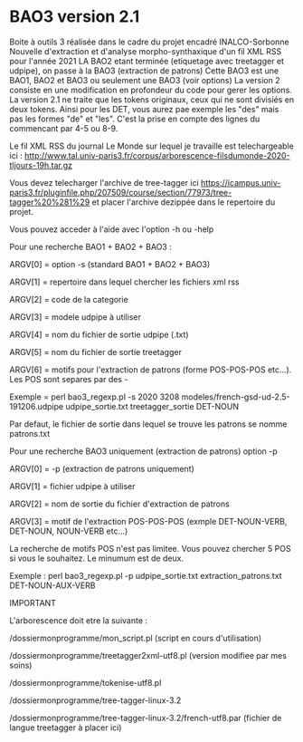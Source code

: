 # BAO3 version 2.1
Boite à outils 3 réalisée dans le cadre du projet encadré INALCO-Sorbonne Nouvelle d'extraction et d'analyse morpho-synthaxique d'un fil XML RSS pour l'année 2021
LA BAO2 etant terminée (etiquetage avec treetagger et udpipe), on passe à la BAO3 (extraction de patrons)
Cette BAO3 est une BAO1, BAO2 et BAO3 ou seulement une BAO3 (voir options)
La version 2 consiste en une modification en profondeur du code pour gerer les options.
La version 2.1 ne traite que les tokens originaux, ceux qui ne sont divisiés en deux tokens. Ainsi pour les DET, vous aurez pae exemple les "des" mais pas les formes "de" et "les". C'est la prise en compte des lignes du commencant par 4-5 ou 8-9.

Le fil XML RSS du journal Le Monde sur lequel je travaille est telechargeable ici : http://www.tal.univ-paris3.fr/corpus/arborescence-filsdumonde-2020-tljours-19h.tar.gz

Vous devez telecharger l'archive de tree-tagger ici https://icampus.univ-paris3.fr/pluginfile.php/207509/course/section/77973/tree-tagger%20%281%29
et placer l'archive dezippée dans le repertoire du projet.

Vous pouvez acceder à l'aide avec l'option -h ou -help


Pour une recherche BAO1 + BAO2 + BAO3 :


ARGV[0] = option -s (standard BAO1 + BAO2 + BAO3)

ARGV[1] = repertoire dans lequel chercher les fichiers xml rss

ARGV[2] = code de la categorie

ARGV[3] = modele udpipe à utiliser

ARGV[4] = nom du fichier de sortie udpipe (.txt)

ARGV[5] = nom du fichier de sortie treetagger

ARGV[6] = motifs pour l'extraction de patrons (forme POS-POS-POS etc...). Les POS sont separes par des -


Exemple = perl bao3_regexp.pl -s 2020 3208 modeles/french-gsd-ud-2.5-191206.udpipe udpipe_sortie.txt treetagger_sortie DET-NOUN

Par defaut, le fichier de sortie dans lequel se trouve les patrons se nomme patrons.txt



Pour une recherche BAO3 uniquement (extraction de patrons) option -p

ARGV[0] = -p (extraction de patrons uniquement)

ARGV[1] = fichier udpipe à utiliser

ARGV[2] = nom de sortie du fichier d'extraction de patrons

ARGV[3] = motif de l'extraction POS-POS-POS (exmple DET-NOUN-VERB, DET-NOUN, NOUN-VERB etc...)

La recherche de motifs POS n'est pas limitee. Vous pouvez chercher 5 POS si vous le souhaitez. Le minumum est de deux.


Exemple : perl bao3_regexp.pl -p udpipe_sortie.txt extraction_patrons.txt DET-NOUN-AUX-VERB


IMPORTANT


L'arborescence doit etre la suivante : 

/dossiermonprogramme/mon_script.pl (script en cours d'utilisation)

/dossiermonprogramme/treetagger2xml-utf8.pl (version modifiee par mes soins)

/dossiermonprogramme/tokenise-utf8.pl

/dossiermonprogramme/tree-tagger-linux-3.2

/dossiermonprogramme/tree-tagger-linux-3.2/french-utf8.par (fichier de langue treetagger à placer ici)
